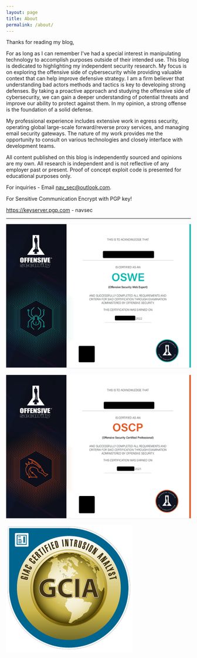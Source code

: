 ```yaml
---
layout: page
title: About
permalink: /about/
---
```


Thanks for reading my blog,

For as long as I can remember I've had a special interest in manipulating technology to accomplish purposes outside of their intended use. This blog is dedicated to highlighting my independent security research. My focus is on exploring the offensive side of cybersecurity while providing valuable context that can help improve defensive strategy. I am a firm believer that understanding bad actors methods and tactics is key to developing strong defenses. By taking a proactive approach and studying the offensive side of cybersecurity, we can gain a deeper understanding of potential threats and improve our ability to protect against them. In my opinion, a strong offense is the foundation of a solid defense.

My professional experience includes extensive work in egress security, operating global large-scale forward/reverse proxy services, and managing email security gateways. The nature of my work provides me the opportunity to consult on various technologies and closely interface with development teams.

All content published on this blog is independently sourced and opinions are my own. All research is independent and is not reflective of any employer past or present. Proof of concept exploit code is presented for educational purposes only.

For inquiries - Email nav_sec@outlook.com.

For Sensitive Communication Encrypt with PGP key!

https://keyserver.pgp.com - navsec

<hr>

![Image](/images/about/OSWE_Blog.png)
 
![Image](/images/about/OSCP_Blog.png)
  
![Image](/images/about/GCIA_Blog.png)
